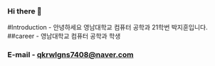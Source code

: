 ### Hi there 👋
#Introduction - 안녕하세요 영남대학교 컴퓨터 공학과 21학번 박지훈입니다.
##career - 영남대학교 컴퓨터 공학과 학생
### E-mail - qkrwlgns7408@naver.com
